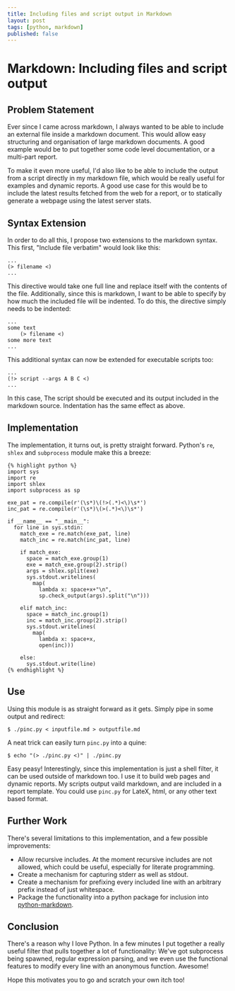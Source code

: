 ```yaml
---
title: Including files and script output in Markdown
layout: post
tags: [python, markdown]
published: false
---
```


Markdown: Including files and script output 
===========================================

Problem Statement
-----------------
Ever since I came across markdown, I always wanted to be able to include an external file inside a markdown document. This would allow easy structuring and organisation of large markdown documents. A good example would be to put together some code level documentation, or a multi-part report. 

To make it even more useful, I'd also like to be able to include the output from a script directly in my markdown file, which would be really useful for examples and dynamic reports. A good use case for this would be to include the latest results fetched from the web for a report, or to statically generate a webpage using the latest server stats.

Syntax Extension
----------------
In order to do all this, I propose two extensions to the markdown syntax. This first, "Include file verbatim" would look like this:

    ...
    (> filename <)
    ...

This directive would take one full line and replace itself with the contents of the file. Additionally, since this is markdown, I want to be able to specify by how much the included file will be indented. To do this, the directive simply needs to be indented:

    ...
    some text
        (> filename <)
    some more text
    ...
 
This additional syntax can now be extended for executable scripts too:

    ...
    (!> script --args A B C <)
    ...

In this case, The script should be executed and its output included in the markdown source. Indentation has the same effect as above.

Implementation
--------------
The implementation, it turns out, is pretty straight forward. Python's `re`, `shlex` and `subprocess` module make this a breeze:

    {% highlight python %}
    import sys
    import re
    import shlex
    import subprocess as sp
     
    exe_pat = re.compile(r'(\s*)\(!>(.*)<\)\s*')
    inc_pat = re.compile(r'(\s*)\(>(.*)<\)\s*')
     
    if __name__ == "__main__":
      for line in sys.stdin:
        match_exe = re.match(exe_pat, line)
        match_inc = re.match(inc_pat, line)

        if match_exe:
          space = match_exe.group(1)
          exe = match_exe.group(2).strip()
          args = shlex.split(exe)
          sys.stdout.writelines(
            map(
              lambda x: space+x+"\n", 
              sp.check_output(args).split("\n")))

        elif match_inc:
          space = match_inc.group(1)
          inc = match_inc.group(2).strip()
          sys.stdout.writelines(
            map(
              lambda x: space+x, 
              open(inc)))

        else:
          sys.stdout.write(line)
    {% endhighlight %}

Use
---
Using this module is as straight forward as it gets. Simply pipe in some output and redirect:

    $ ./pinc.py < inputfile.md > outputfile.md

A neat trick can easily turn `pinc.py` into a quine:

    $ echo "(> ./pinc.py <)" | ./pinc.py

Easy peasy! Interestingly, since this implementation is just a shell filter, it can be used outside of markdown too. I use it to build web pages and dynamic reports. My scripts output vaild markdown, and are included in a report template. You could use `pinc.py` for LateX, html, or any other text based format. 

Further Work
------------
There's several limitations to this implementation, and a few possible improvements:

* Allow recursive includes. At the moment recursive includes are not allowed, which could be useful, especially for literate programming.
* Create a mechanism for capturing stderr as well as stdout.
* Create a mechanism for prefixing every included line with an arbitrary prefix instead of just whitespace.
* Package the functionality into a python package for inclusion into [python-markdown](http://www.freewisdom.org/projects/python-markdown/).

Conclusion
----------
There's a reason why I love Python. In a few minutes I put together a really useful filter that pulls together a lot of functionality: We've got subprocess being spawned, regular expression parsing, and we even use the functional features to modify every line with an anonymous function. Awesome!

Hope this motivates you to go and scratch your own itch too!

